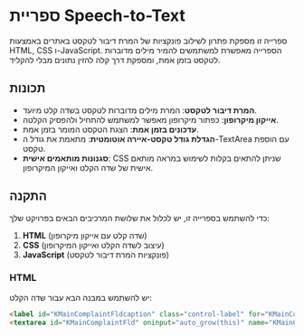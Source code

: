 # ספריית Speech-to-Text

ספרייה זו מספקת פתרון לשילוב פונקציות של המרת דיבור לטקסט באתרים באמצעות HTML, CSS ו-JavaScript. הספרייה מאפשרת למשתמשים להמיר מילים מדוברות לטקסט בזמן אמת, ומספקת דרך קלה להזין נתונים מבלי להקליד.

## תכונות

- **המרת דיבור לטקסט**: המרת מילים מדוברות לטקסט בשדה קלט מיועד.
- **אייקון מיקרופון**: כפתור מיקרופון מאפשר למשתמש להתחיל ולהפסיק הקלטה.
- **עדכונים בזמן אמת**: הצגת הטקסט המומר בזמן אמת.
- **הגדלת גודל טקסט-איירה אוטומטית**: מתאמת את גודל ה-TextArea עם הוספת טקסט.
- **סגנונות מותאמים אישית**: CSS שניתן להתאים בקלות לשימוש במראה מותאם אישית של שדה הקלט ואייקון המיקרופון.

## התקנה

כדי להשתמש בספרייה זו, יש לכלול את שלושת המרכיבים הבאים בפרויקט שלך:

1. **HTML** (שדה קלט עם אייקון מיקרופון)
2. **CSS** (עיצוב לשדה הקלט ואייקון המיקרופון)
3. **JavaScript** (פונקציות המרת דיבור לטקסט)

### HTML

יש להשתמש במבנה הבא עבור שדה הקלט:

```html
<label id="KMainComplaintFldcaption" class="control-label" for="KMainComplaintFld">תלונה עיקרית <i data-input-id="KMainComplaintFld" class="fas fa-microphone microphone-btn"></i></label>
<textarea id="KMainComplaintFld" oninput="auto_grow(this)" name="KMainComplaintFld" class="form-control" rows="2" maxlength="3000"></textarea>
